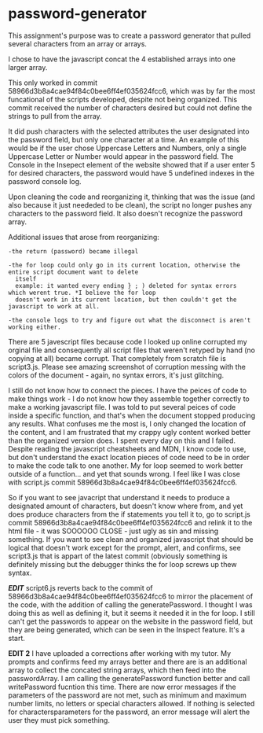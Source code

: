 # password-generator
This assignment's purpose was to create a password generator that
pulled several characters from an array or arrays.

I chose to have the javascript concat the 4 established arrays into one larger array. 
  

This only worked in commit 58966d3b8a4cae94f84c0bee6ff4ef035624fcc6, which was by far 
the most funcational of the scripts developed, despite not being organized.
This commit received the number of characters desired but could not define the
strings to pull from the array. 

It did push characters with the selected attributes the user
designated into the password field, but only one character at a time. An example of this would be
if the user chose Uppercase Letters and Numbers, only a single Uppercase Letter or Number would 
appear in the password field. The Console in the Insepect element of the website showed that if 
a user enter 5 for desired characters, the password would have 5 undefined indexes in the 
password console log.  


Upon cleaning the code and reorganizing it, thinking that was the issue (and also because it just neededed
to be clean), the script no longer pushes any characters to the password field. It also doesn't recognize
the password array.

 Additional issues that arose from reorganizing:

    -the return (password) became illegal
    
    -the for loop could only go in its current location, otherwise the entire script document want to delete
      itself
      example: it wanted every ending } ; ) deleted for syntax errors which werent true. *I believe the for loop
      doesn't work in its current location, but then couldn't get the javascript to work at all.
      
    -the console logs to try and figure out what the disconnect is aren't working either. 
      
There are 5 javescript files because code I looked up online corrupted my orginal file and consequently all script
files that weren't retyped by hand (no copying at all) became corrupt. That completely from scratch file is script3.js.
Please see amazing screenshot of corruption messing with the colors of the document - again, no syntax errors, it's just 
glitching.

I still do not know how to connect the pieces. I have the peices of code to make things work - I do not 
know how they assemble together correctly to make a working javascript file. I was told to put several peices of code
inside a specific function, and that's when the document stopped producing any results. What confuses me the most is, I
  only changed the location of the content, and I am frustrated that my crappy ugly content worked better than the organized 
  version does. I spent every day on this and I failed. Despite reading the javascript cheatsheets and MDN, I know code
  to use, but don't understand the exact location pieces of code need to be in order to make the code talk to one another. 
  My for loop seemed to work better outside of a function... and yet that sounds wrong. I feel like I was close with 
  script.js commit 58966d3b8a4cae94f84c0bee6ff4ef035624fcc6.

So if you want to see javacript that understand it needs to produce a designated amount of characters, but doesn't know where
from, and yet does produce characters from the if statements you tell it to, go to script.js commit
58966d3b8a4cae94f84c0bee6ff4ef035624fcc6 and relink it to the html file - it was SOOOOOO CLOSE - just ugly as sin and missing
something.
If you want to see clean and organized javascript that should be logical that doesn't work except for the prompt, alert, and 
confirms, see script3.js that is appart of the latest commit (obviously something is definitely missing but the debugger 
thinks the for loop screws up thew syntax.

*****EDIT*****
script6.js reverts back to the commit of 58966d3b8a4cae94f84c0bee6ff4ef035624fcc6 to mirror the placement of the code, with 
the addition of calling the generatePassword. I thought I was doing this as well as defining it, but it seems it needed it in 
the for loop. I still can't get the passwords to appear on the website in the password field, but they are being generated, 
which can be seen in the Inspect feature. It's a start.

****EDIT 2****
I have uploaded a corrections after working with my tutor.
My prompts and confirms feed my arrays better and there are is an additional array to collect the concated string arrays, 
which then feed into the passwordArray.
I am calling the generatePassword function better and call writePassword fucntion this time. 
There are now error messages if the parameters of the password are not met, such as minimum and maximum number limits,
no letters or special characters allowed.
If nothing is selected for charactersparameters for the password, an error message will alert the user they must pick 
something.
